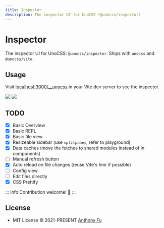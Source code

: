 ```yaml
---
title: Inspector
description: The inspector UI for UnoCSS (@unocss/inspector)
---
```


# Inspector

The inspector UI for UnoCSS: `@unocss/inspector`. Ships with `unocss` and `@unocss/vite`.

## Usage

Visit <a href="http://localhost:3000/__unocss" target="_blank" rel="noreferrer">localhost:3000/__unocss</a> in your Vite dev server to see the inspector.

<img src="https://user-images.githubusercontent.com/11247099/140885990-1827f5ce-f12a-4ed4-9d63-e5145a65fb4a.png" loading="lazy">
<img src="https://user-images.githubusercontent.com/11247099/140886020-7014f412-f020-4aed-a169-d025cc1bbcd3.png" loading="lazy">

## TODO

- [x] Basic Overview
- [x] Basic REPL
- [x] Basic file view
- [x] Resizeable sidebar (use `splitpanes`, refer to playground)
- [x] Data caches (move the fetches to shared modules instead of in components)
- [ ] Manual refresh button
- [x] Auto reload on file changes (reuse Vite's hmr if possible)
- [ ] Config view
- [ ] Edit files directly
- [x] CSS Prettify

::: info
Contribution welcome! 🙌
:::

## License

- MIT License &copy; 2021-PRESENT [Anthony Fu](https://github.com/antfu)
